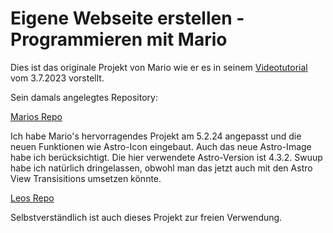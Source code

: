 # Eigene Webseite erstellen - Programmieren mit Mario

Dies ist das originale Projekt von Mario wie er es in seinem [Videotutorial](https://youtube.com/playlist?list=PLnqycjkeRGqn6lFzLQozYoby6hRc_bvg0&si=2gumF3YLp7GydjAj) vom 3.7.2023 vorstellt.

Sein damals angelegtes Repository:

[Marios Repo](git@github.com:ProgrammierenM/eigene-website-erstellen-2023.git)

Ich habe Mario's hervorragendes Projekt am 5.2.24 angepasst und die neuen Funktionen wie Astro-Icon eingebaut. Auch das neue Astro-Image habe ich berücksichtigt. Die hier verwendete Astro-Version ist 4.3.2. Swuup habe ich natürlich dringelassen, obwohl man das jetzt auch mit den Astro View Transisitions umsetzen könnte.

[Leos Repo](https://github.com/Lego2012/eigene-website-erstellen-2023-leo)

Selbstverständlich ist auch dieses Projekt zur freien Verwendung.
